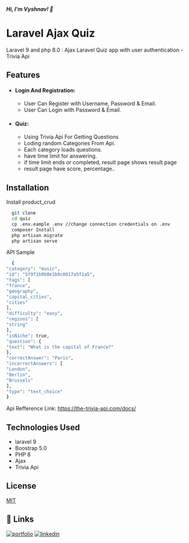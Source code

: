 
##### Hi, I'm Vyshnav! 👋


# Laravel Ajax Quiz
Laravel 9 and php 8.0 : Ajax Laravel Quiz app with user authentication - Trivia Api 


## Features

- #### Login And Registration:
  - User Can Register with Username, Password & Email.
  - User Can Login with Password & Email.
- #### Quiz:
  - Using Trivia Api For Getting Questions
  - Loding random Categories From Api.
  - Each category loads questions.
  - have time limit for answering.
  - if time limit ends or completed, result page shows result page
  - result page have score, percentage.. 


## Installation

Install product_crud 

```bash
  git clone 
  cd quiz
  cp .env.eample .env //change connection credentials on .env
  composer Install
  php artisan migrate
  php artisan serve
```
API Sample
```bash
  {
"category": "music",
"id": "5f9f1b9b0e1b9c0017a5f1a5",
"tags": [
"france",
"geography",
"capital_cities",
"cities"
],
"difficulty": "easy",
"regions": [
"string"
],
"isNiche": true,
"question": {
"text": "What is the capital of France?"
},
"correctAnswer": "Paris",
"incorrectAnswers": [
"London",
"Berlin",
"Brussels"
],
"type": "text_choice"
}
```
Api Refference Link:
https://the-trivia-api.com/docs/    
## Technologies  Used
  - laravel 9
  - Boostrap 5.0
  - PHP 8
  - Ajax
  - Trivia Api 
## License

[MIT](https://choosealicense.com/licenses/mit/)


## 🔗 Links
[![portfolio](https://img.shields.io/badge/my_portfolio-000?style=for-the-badge&logo=ko-fi&logoColor=white)](https://vyshnav.web.app/)
[![linkedin](https://img.shields.io/badge/linkedin-0A66C2?style=for-the-badge&logo=linkedin&logoColor=white)](https://www.linkedin.com/in/vyshnav-alppara/)



